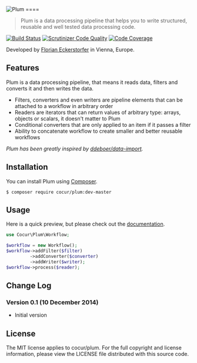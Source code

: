 <img src="https://florian.ec/img/plum/logo.png" alt="Plum">
====

> Plum is a data processing pipeline that helps you to write structured, reusable and well tested data processing code.

[![Build Status](https://travis-ci.org/cocur/plum.svg?branch=master)](https://travis-ci.org/cocur/plum)
[![Scrutinizer Code Quality](https://scrutinizer-ci.com/g/cocur/plum/badges/quality-score.png?b=master)](https://scrutinizer-ci.com/g/cocur/plum/?branch=master)
[![Code Coverage](https://scrutinizer-ci.com/g/cocur/plum/badges/coverage.png?b=master)](https://scrutinizer-ci.com/g/cocur/plum/?branch=master)

Developed by [Florian Eckerstorfer](https://florian.ec) in Vienna, Europe.


Features
--------

Plum is a data processing pipeline, that means it reads data, filters and converts it and then writes the data.

- Filters, converters and even writers are pipeline elements that can be attached to a workflow in arbitrary order
- Readers are iterators that can return values of arbitrary type: arrays, objects or scalars, it doesn't matter to Plum
- Conditional converters that are only applied to an item if it passes a filter
- Ability to concatenate workflow to create smaller and better reusable workflows

*Plum has been greatly inspired by [ddeboer/data-import](https://github.com/ddeboer/data-import).*


Installation
------------

You can install Plum using [Composer](http://getcomposer.org).

```shell
$ composer require cocur/plum:dev-master
```


Usage
-----

Here is a quick preview, but please check out the [documentation](http://plum.readthedocs.org/en/latest/).

```php
use Cocur\Plum\Workflow;

$workflow = new Workflow();
$workflow->addFilter($filter)
         ->addConverter($converter)
         ->addWriter($writer);
$workflow->process($reader);
```


Change Log
----------

### Version 0.1 (10 December 2014)

- Initial version


License
-------

The MIT license applies to cocur/plum. For the full copyright and license information,
please view the LICENSE file distributed with this source code.
